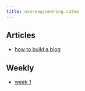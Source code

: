 ```yaml
---
title: overengineering.co5mo
---
```


## Articles
- [how to build a blog](./how-to-build-a-blog.html)

## Weekly
- [week 1](./week-1.html)

